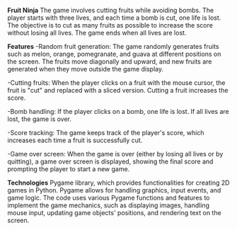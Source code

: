 **Fruit Ninja**
The game involves cutting fruits while avoiding bombs. The player starts with three lives, and each time a bomb is cut, one life is lost. The objective is to cut as many fruits as possible to increase the score without losing all lives. The game ends when all lives are lost.

**Features**
-Random fruit generation: The game randomly generates fruits such as melon, orange, pomegranate, and guava at different positions on the screen. The fruits move diagonally and upward, and new fruits are generated when they move outside the game display.

-Cutting fruits: When the player clicks on a fruit with the mouse cursor, the fruit is "cut" and replaced with a sliced version. Cutting a fruit increases the score.

-Bomb handling: If the player clicks on a bomb, one life is lost. If all lives are lost, the game is over.

-Score tracking: The game keeps track of the player's score, which increases each time a fruit is successfully cut.

-Game over screen: When the game is over (either by losing all lives or by quitting), a game over screen is displayed, showing the final score and prompting the player to start a new game.

**Technologies**
Pygame library, which provides functionalities for creating 2D games in Python. Pygame allows for handling graphics, input events, and game logic. The code uses various Pygame functions and features to implement the game mechanics, such as displaying images, handling mouse input, updating game objects' positions, and rendering text on the screen.
